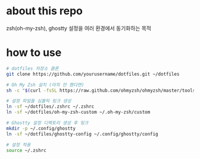 # about this repo

zsh(oh-my-zsh), ghostty 설정을 여러 환경에서 동기화하는 목적

# how to use

``` bash
# dotfiles 저장소 클론
git clone https://github.com/yourusername/dotfiles.git ~/dotfiles

# Oh My Zsh 설치 (아직 안 했다면)
sh -c "$(curl -fsSL https://raw.github.com/ohmyzsh/ohmyzsh/master/tools/install.sh)"

# 설정 파일들 심볼릭 링크 생성
ln -sf ~/dotfiles/.zshrc ~/.zshrc
ln -sf ~/dotfiles/oh-my-zsh-custom ~/.oh-my-zsh/custom

# Ghostty 설정 디렉토리 생성 후 링크
mkdir -p ~/.config/ghostty
ln -sf ~/dotfiles/ghostty-config ~/.config/ghostty/config

# 설정 적용
source ~/.zshrc

```
